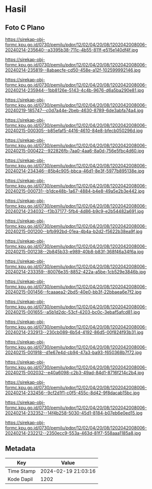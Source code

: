 # Hasil

## Foto C Plano

https://sirekap-obj-formc.kpu.go.id/0730/pemilu/pdpr/12/02/04/20/08/1202042008006-20240214-235640--a3395b38-711c-4b55-811f-e515e140df4f.jpg

https://sirekap-obj-formc.kpu.go.id/0730/pemilu/pdpr/12/02/04/20/08/1202042008006-20240214-235819--8abaecfe-cd50-458e-a12f-102599992146.jpg

https://sirekap-obj-formc.kpu.go.id/0730/pemilu/pdpr/12/02/04/20/08/1202042008006-20240214-235944--1bb8126e-5143-4c4b-9676-d6a5ba290e81.jpg

https://sirekap-obj-formc.kpu.go.id/0730/pemilu/pdpr/12/02/04/20/08/1202042008006-20240219-185747--c0d7a44e-2beb-4630-8789-6de3abfa74a4.jpg

https://sirekap-obj-formc.kpu.go.id/0730/pemilu/pdpr/12/02/04/20/08/1202042008006-20240215-000305--b85efaf5-4416-4610-84e8-bfecb050296d.jpg

https://sirekap-obj-formc.kpu.go.id/0730/pemilu/pdpr/12/02/04/20/08/1202042008006-20240215-000422--922826fb-7aa0-4aa6-8a0d-756e5fbc4d60.jpg

https://sirekap-obj-formc.kpu.go.id/0730/pemilu/pdpr/12/02/04/20/08/1202042008006-20240214-234346--85b4c905-bbca-46d1-8e3f-5977b895138e.jpg

https://sirekap-obj-formc.kpu.go.id/0730/pemilu/pdpr/12/02/04/20/08/1202042008006-20240215-000731--b1dce48b-1a67-4884-b4e8-49a5e2b3e442.jpg

https://sirekap-obj-formc.kpu.go.id/0730/pemilu/pdpr/12/02/04/20/08/1202042008006-20240214-234032--f3b37177-5fb4-4d86-b9c9-e2b54482a691.jpg

https://sirekap-obj-formc.kpu.go.id/0730/pemilu/pdpr/12/02/04/20/08/1202042008006-20240215-001200--bfb992bd-01ea-4b4a-b2d2-f5622b38ea9f.jpg

https://sirekap-obj-formc.kpu.go.id/0730/pemilu/pdpr/12/02/04/20/08/1202042008006-20240215-001238--2b845b33-e989-40b8-b83f-368f46a34f6a.jpg

https://sirekap-obj-formc.kpu.go.id/0730/pemilu/pdpr/12/02/04/20/08/1202042008006-20240214-233359--80076e35-8852-422a-a5be-1cb529e3846b.jpg

https://sirekap-obj-formc.kpu.go.id/0730/pemilu/pdpr/12/02/04/20/08/1202042008006-20240215-001456--fcaaaea2-2bd5-40e0-bb3f-22bbaea6e7f2.jpg

https://sirekap-obj-formc.kpu.go.id/0730/pemilu/pdpr/12/02/04/20/08/1202042008006-20240215-001655--a5b1d2dc-53cf-4203-bc0c-3ebaf5afcd81.jpg

https://sirekap-obj-formc.kpu.go.id/0730/pemilu/pdpr/12/02/04/20/08/1202042008006-20240214-232913--230cb089-6b54-4192-86d5-00f824f93b31.jpg

https://sirekap-obj-formc.kpu.go.id/0730/pemilu/pdpr/12/02/04/20/08/1202042008006-20240215-001918--d1e67e4d-cb94-47a3-ba93-f650368b7f72.jpg

https://sirekap-obj-formc.kpu.go.id/0730/pemilu/pdpr/12/02/04/20/08/1202042008006-20240215-002032--e40a6098-c2b3-49ad-84d1-8716f214c2b4.jpg

https://sirekap-obj-formc.kpu.go.id/0730/pemilu/pdpr/12/02/04/20/08/1202042008006-20240214-232456--9cf2d1f1-c0f5-455c-8d42-9f8dacab15bc.jpg

https://sirekap-obj-formc.kpu.go.id/0730/pemilu/pdpr/12/02/04/20/08/1202042008006-20240214-232352--14f4b258-5030-45d1-8184-b07eb6e0ed15.jpg

https://sirekap-obj-formc.kpu.go.id/0730/pemilu/pdpr/12/02/04/20/08/1202042008006-20240214-232212--2350ecc9-553a-463d-81f7-558aaa1185a8.jpg


## Metadata

| Key        | Value               |
| ---------- | ------------------- |
| Time Stamp | 2024-02-19 21:03:16 |
| Kode Dapil | 1202                |




